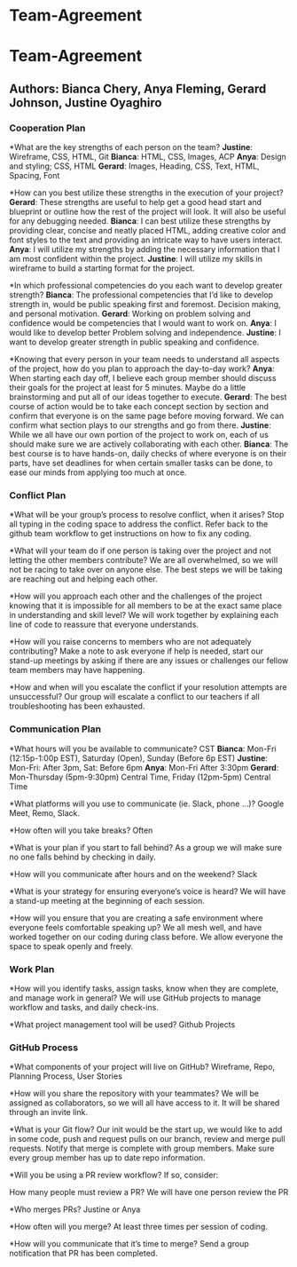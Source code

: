 # Team-Agreement

# Team-Agreement

## Authors: Bianca Chery, Anya Fleming, Gerard Johnson, Justine Oyaghiro

### Cooperation Plan
   
*What are the key strengths of each person on the team?
**Justine**: Wireframe, CSS, HTML, Git
**Bianca**: HTML, CSS, Images, ACP
**Anya**: Design and styling; CSS, HTML
**Gerard**: Images, Heading, CSS, Text, HTML, Spacing, Font

*How can you best utilize these strengths in the execution of your project?
**Gerard**: These strengths are useful to help get a good head start and blueprint or outline how the rest of the project will look. It will also be useful for any debugging needed. 
**Bianca**: I can best utilize these strengths by providing clear, concise and neatly placed HTML, adding creative color and font styles to the text and providing an intricate way to have users interact.
**Anya**: I will utilize my strengths by adding the necessary information that I am most confident within the project.
**Justine**: I will utilize my skills in wireframe to build a starting format for the project.

*In which professional competencies do you each want to develop greater strength?
**Bianca**: The professional competencies that I’d like to develop strength in, would be public speaking first and foremost. Decision making, and personal motivation. 
**Gerard**: Working on problem solving  and confidence would be competencies that I would want to work on. 
**Anya**: I would like to develop better Problem solving and independence.
**Justine**: I want to develop greater strength in public speaking and confidence.

*Knowing that every person in your team needs to understand all aspects of the project, how do you plan to approach the day-to-day work?
**Anya**: When starting each day off, I believe each group member should discuss their goals for the project at least for 5 minutes. Maybe do a little brainstorming and put all of our ideas together to execute.
**Gerard**: The best course of action would be to take each concept section by section and confirm that everyone is on the same page before moving forward. We can confirm what section plays to our strengths and go from there.
**Justine**: While we all have our own portion of the project to work on, each of us should make sure we are actively collaborating with each other.
**Bianca**: The best course is to have hands-on, daily checks of where everyone is on their parts, have set deadlines for when certain smaller tasks can be done, to ease our minds from applying too much at once. 

### Conflict Plan 

*What will be your group’s process to resolve conflict, when it arises?
Stop all typing in the coding space to address the conflict. Refer back to the github team workflow to get instructions on how to fix any coding. 

*What will your team do if one person is taking over the project and not letting the other members contribute?
We are all overwhelmed, so we will not be racing to take over on anyone else. The best steps we will be taking are reaching out and helping each other.

*How will you approach each other and the challenges of the project knowing that it is impossible for all members to be at the exact same place in understanding and skill level?
We will work together by explaining each line of code to reassure that everyone understands.

*How will you raise concerns to members who are not adequately contributing?
Make a note to ask everyone if help is needed, start our stand-up meetings by asking if there are any issues or challenges our fellow team members may have happening.

*How and when will you escalate the conflict if your resolution attempts are unsuccessful?
Our group will escalate a conflict to our teachers if all troubleshooting has been exhausted. 

### Communication Plan 

*What hours will you be available to communicate? CST
**Bianca**: Mon-Fri (12:15p-1:00p EST), Saturday (Open), Sunday (Before 6p EST)
**Justine**: Mon-Fri: After 3pm, Sat: Before 6pm
**Anya**: Mon-Fri After 3:30pm
**Gerard**: Mon-Thursday (5pm-9:30pm) Central Time, Friday (12pm-5pm) Central Time

*What platforms will you use to communicate (ie. Slack, phone …)?
Google Meet, Remo, Slack.

*How often will you take breaks?
Often

*What is your plan if you start to fall behind?
As a group we will make sure no one falls behind by checking in daily.

*How will you communicate after hours and on the weekend?
Slack

*What is your strategy for ensuring everyone’s voice is heard?
We will have a stand-up meeting at the beginning of each session.

*How will you ensure that you are creating a safe environment where everyone feels comfortable speaking up?
We all mesh well, and have worked together on our coding during class before. We allow everyone the space to speak openly and freely.

### Work Plan

*How will you identify tasks, assign tasks, know when they are complete, and manage work in general?
We will use GitHub projects to manage workflow and tasks, and daily check-ins.

*What project management tool will be used?
Github Projects

### GitHub Process

*What components of your project will live on GitHub? 
Wireframe, Repo, Planning Process, User Stories

*How will you share the repository with your teammates?
We will be assigned as collaborators, so we will all have access to it. It will be shared through an invite link.

*What is your Git flow?
Our init would be the start up, we would like to add in some code, push and request pulls on our branch, review and merge pull requests. Notify that merge is complete with group members. Make sure every group member has up to date repo information. 

*Will you be using a PR review workflow? If so, consider:

How many people must review a PR?
We will have one person review the PR

*Who merges PRs?
Justine or Anya

*How often will you merge?
At least three times per session of coding.

*How will you communicate that it’s time to merge?
Send a group notification that PR has been completed.
